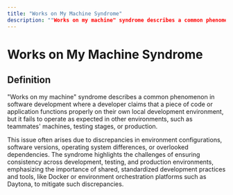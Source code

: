 ```yaml
---
title: "Works on My Machine Syndrome"
description: ""Works on my machine" syndrome describes a common phenomenon in software development where a developer claims that a piece of code or application functions properly on their own local development environment, but it fails to operate as expected in other environments, such as teammates' machines, testing stages, or production."
---
```


# Works on My Machine Syndrome

## Definition

"Works on my machine" syndrome describes a common phenomenon in software development where a developer claims that a piece of code or application functions properly on their own local development environment, but it fails to operate as expected in other environments, such as teammates' machines, testing stages, or production. 

This issue often arises due to discrepancies in environment configurations, software versions, operating system differences, or overlooked dependencies. The syndrome highlights the challenges of ensuring consistency across development, testing, and production environments, emphasizing the importance of shared, standardized development practices and tools, like Docker or environment orchestration platforms such as Daytona, to mitigate such discrepancies.

